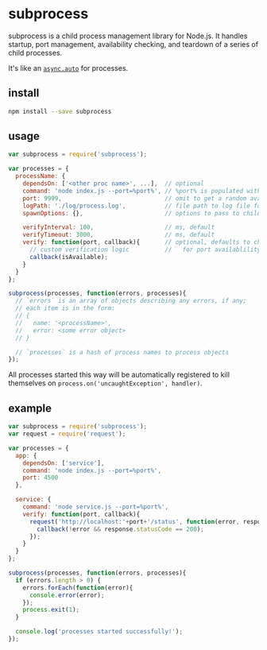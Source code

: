 # subprocess

subprocess is a child process management library for Node.js.
It handles startup, port management, availability checking, and teardown
of a series of child processes.

It's like an [`async.auto`](https://github.com/caolan/async#auto)
for processes.

## install

```bash
npm install --save subprocess
```

## usage

```js
var subprocess = require('subprocess');

var processes = {
  processName: {
    dependsOn: ['<other proc name>', ...],  // optional
    command: 'node index.js --port=%port%', // %port% is populated with the port
    port: 9999,                             // omit to get a random available port
    logPath: './log/process.log',           // file path to log file for stdio
    spawnOptions: {},                       // options to pass to child_process.spawn

    verifyInterval: 100,                    // ms, default
    verifyTimeout: 3000,                    // ms, default
    verify: function(port, callback){       // optional, defaults to checking
      // custom verification logic          //   for port availablility
      callback(isAvailable);
    }
  }
};

subprocess(processes, function(errors, processes){
  // `errors` is an array of objects describing any errors, if any;
  // each item is in the form:
  // {
  //   name: '<processName>',
  //   error: <some error object>
  // }

  // `processes` is a hash of process names to process objects
});
```

All processes started this way will be
automatically registered to kill themselves
on `process.on('uncaughtException', handler)`.

## example

```js
var subprocess = require('subprocess');
var request = require('request');

var processes = {
  app: {
    dependsOn: ['service'],
    command: 'node index.js --port=%port%',
    port: 4500
  },

  service: {
    command: 'node service.js --port=%port%',
    verify: function(port, callback){
      request('http://localhost:'+port+'/status', function(error, response, body){
        callback(!error && response.statusCode == 200);
      });
    }
  }
};

subprocess(processes, function(errors, processes){
  if (errors.length > 0) {
    errors.forEach(function(error){
      console.error(error);
    });
    process.exit(1);
  }

  console.log('processes started successfully!');
});
```

